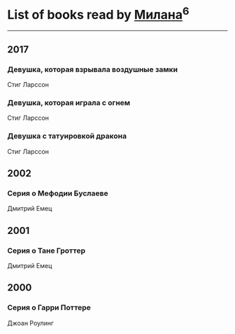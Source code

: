 # List of books read by [Милана](http://vk.com/id19953757)<sup>6</sup>
---

## 2017

### Девушка, которая взрывала воздушные замки
Стиг Ларссон


### Девушка, которая играла с огнем
Стиг Ларссон


### Девушка с татуировкой дракона
Стиг Ларссон



## 2002

### Серия о Мефодии Буслаеве
Дмитрий Емец



## 2001

### Серия о Тане Гроттер
Дмитрий Емец



## 2000

### Серия о Гарри Поттере
Джоан Роулинг



